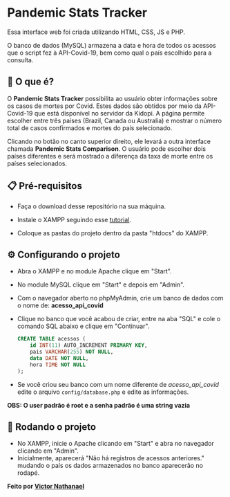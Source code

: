 # Pandemic Stats Tracker

Essa interface web foi criada utilizando HTML, CSS, JS e PHP.

O banco de dados (MySQL) armazena a data e hora de todos os acessos que o script fez à API-Covid-19, bem como qual o país escolhido para a consulta.

## 🤔 O que é?

O **Pandemic Stats Tracker** possibilita ao usuário obter informações sobre os casos de mortes por Covid. Estes dados são obtidos por meio da API-Covid-19 que está disponível no servidor da Kidopi. A página permite escolher entre três países (Brazil, Canada ou Australia) e mostrar o número total de casos confirmados e mortes do país selecionado.

Clicando no botão no canto superior direito, ele levará a outra interface chamada **Pandemic Stats Comparison**. O usuário pode escolher dois países diferentes e será mostrado a diferença da taxa de morte entre os países selecionados.

## 📋 Pré-requisitos

- Faça o download desse repositório na sua máquina.

- Instale o XAMPP seguindo esse [tutorial](https://youtu.be/COepL5-bNNI).

- Coloque as pastas do projeto dentro da pasta "htdocs" do XAMPP.

## ⚙️ Configurando o projeto

- Abra o XAMPP e no module Apache clique em "Start".
- No module MySQL clique em "Start" e depois em "Admin". 
- Com o navegador aberto no phpMyAdmin, crie um banco de dados com o nome de: **acesso_api_covid**
- Clique no banco que você acabou de criar, entre na aba "SQL" e cole o comando SQL abaixo e clique em "Continuar". 

    ```SQL
    CREATE TABLE acessos (
        id INT(11) AUTO_INCREMENT PRIMARY KEY,
        pais VARCHAR(255) NOT NULL,
        data DATE NOT NULL,
        hora TIME NOT NULL
    );
    ```

- Se você criou seu banco com um nome diferente de *acesso_api_covid* edite o arquivo `config/database.php` e edite as informações.
    
**OBS: O user padrão é root e a senha padrão é uma string vazia**

## 🎯 Rodando o projeto

- No XAMPP, inicie o Apache clicando em "Start" e abra no navegador clicando em "Admin".
- Inicialmente, aparecerá "Não há registros de acessos anteriores." mudando o país os dados armazenados no banco aparecerão no rodapé.


**Feito por [Victor Nathanael](https://www.linkedin.com/in/victornathanael/)**
